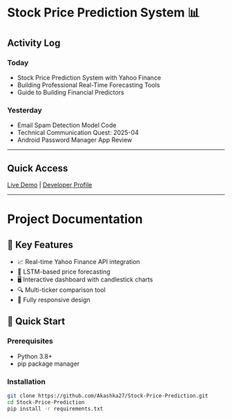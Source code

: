 # Stock Price Prediction System 📊

## Activity Log
### Today
- Stock Price Prediction System with Yahoo Finance  
- Building Professional Real-Time Forecasting Tools  
- Guide to Building Financial Predictors  

### Yesterday
- Email Spam Detection Model Code  
- Technical Communication Quest: 2025-04  
- Android Password Manager App Review  

---

## Quick Access
[Live Demo](#) | [Developer Profile](#)  

---

# Project Documentation

## 🌟 Key Features
- 📈 Real-time Yahoo Finance API integration  
- 🔮 LSTM-based price forecasting  
- 🖥️ Interactive dashboard with candlestick charts  
- 🔍 Multi-ticker comparison tool  
- 📱 Fully responsive design  

## 🚀 Quick Start

### Prerequisites
- Python 3.8+
- pip package manager

### Installation
```bash
git clone https://github.com/Akashka27/Stock-Price-Prediction.git
cd Stock-Price-Prediction
pip install -r requirements.txt
